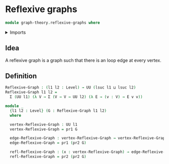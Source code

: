 # Reflexive graphs

```agda
module graph-theory.reflexive-graphs where
```

<details><summary>Imports</summary>

```agda
open import foundation.dependent-pair-types
open import foundation.universe-levels
```

</details>

## Idea

A reflexive graph is a graph such that there is an loop edge at every vertex.

## Definition

```agda
Reflexive-Graph : (l1 l2 : Level) → UU (lsuc l1 ⊔ lsuc l2)
Reflexive-Graph l1 l2 =
  Σ (UU l1) (λ V → Σ (V → V → UU l2) (λ E → (v : V) → E v v))

module _
  {l1 l2 : Level} (G : Reflexive-Graph l1 l2)
  where

  vertex-Reflexive-Graph : UU l1
  vertex-Reflexive-Graph = pr1 G

  edge-Reflexive-Graph : vertex-Reflexive-Graph → vertex-Reflexive-Graph → UU l2
  edge-Reflexive-Graph = pr1 (pr2 G)

  refl-Reflexive-Graph : (x : vertex-Reflexive-Graph) → edge-Reflexive-Graph x x
  refl-Reflexive-Graph = pr2 (pr2 G)
```
